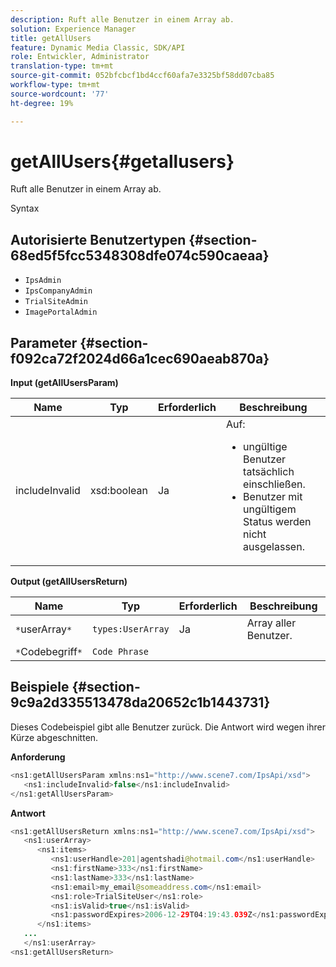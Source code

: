 ```yaml
---
description: Ruft alle Benutzer in einem Array ab.
solution: Experience Manager
title: getAllUsers
feature: Dynamic Media Classic, SDK/API
role: Entwickler, Administrator
translation-type: tm+mt
source-git-commit: 052bfcbcf1bd4ccf60afa7e3325bf58dd07cba85
workflow-type: tm+mt
source-wordcount: '77'
ht-degree: 19%

---
```



# getAllUsers{#getallusers}

Ruft alle Benutzer in einem Array ab.

Syntax

## Autorisierte Benutzertypen {#section-68ed5f5fcc5348308dfe074c590caeaa}

* `IpsAdmin`
* `IpsCompanyAdmin`
* `TrialSiteAdmin`
* `ImagePortalAdmin`

## Parameter {#section-f092ca72f2024d66a1cec690aeab870a}

**Input (getAllUsersParam)**

<table id="table_1FE6DDADBD134E6D8BD4B52F1EAD2E85"> 
 <thead> 
  <tr> 
   <th colname="col1" class="entry"> Name </th> 
   <th colname="col2" class="entry"> Typ </th> 
   <th colname="col3" class="entry"> Erforderlich </th> 
   <th colname="col4" class="entry"> Beschreibung </th> 
  </tr> 
 </thead>
 <tbody> 
  <tr> 
   <td colname="col1"> <span class="codeph"> <span class="varname"> includeInvalid</span> </span> </td> 
   <td colname="col2"> <span class="codeph"> xsd:boolean</span> </td> 
   <td colname="col3"> Ja </td> 
   <td colname="col4">Auf: 
    <ul id="ul_FB9F59A8293B4CCA98E42EBF8412C77B"> 
     <li id="li_3C2E6C4D3478411FA1A34D5CBFFC8108"><span class="codeph"> ungültige Benutzer </span> tatsächlich einschließen. </li> 
     <li id="li_7FCA0DE4BE2248A690076FEC6854F5CE"><span class="codeph"> Benutzer </span> mit ungültigem Status werden nicht ausgelassen. </li> 
    </ul> </td> 
  </tr> 
 </tbody> 
</table>

**Output (getAllUsersReturn)**

| Name | Typ | Erforderlich | Beschreibung |
|---|---|---|---|
| `*`userArray`*` | `types:UserArray` | Ja | Array aller Benutzer. |
| `*`Codebegriff`*` | `Code Phrase` |  |  |

## Beispiele {#section-9c9a2d335513478da20652c1b1443731}

Dieses Codebeispiel gibt alle Benutzer zurück. Die Antwort wird wegen ihrer Kürze abgeschnitten.

**Anforderung**

```java
<ns1:getAllUsersParam xmlns:ns1="http://www.scene7.com/IpsApi/xsd">
   <ns1:includeInvalid>false</ns1:includeInvalid>
</ns1:getAllUsersParam>
```

**Antwort**

```java
<ns1:getAllUsersReturn xmlns:ns1="http://www.scene7.com/IpsApi/xsd">
   <ns1:userArray>
      <ns1:items>
         <ns1:userHandle>201|agentshadi@hotmail.com</ns1:userHandle>
         <ns1:firstName>333</ns1:firstName>
         <ns1:lastName>333</ns1:lastName>
         <ns1:email>my_email@someaddress.com</ns1:email>
         <ns1:role>TrialSiteUser</ns1:role>
         <ns1:isValid>true</ns1:isValid>
         <ns1:passwordExpires>2006-12-29T04:19:43.039Z</ns1:passwordExpires>
      </ns1:items>
   ...
   </ns1:userArray>
<ns1:getAllUsersReturn>
```

